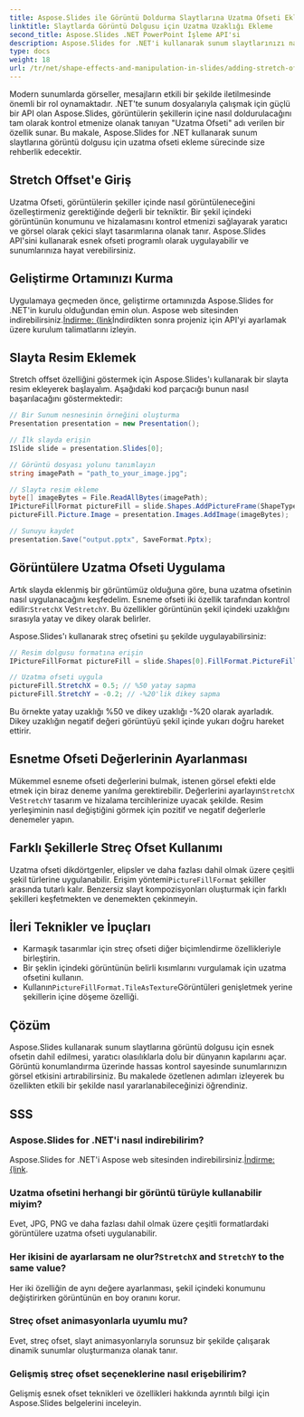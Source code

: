 ```yaml
---
title: Aspose.Slides ile Görüntü Doldurma Slaytlarına Uzatma Ofseti Ekleme
linktitle: Slaytlarda Görüntü Dolgusu için Uzatma Uzaklığı Ekleme
second_title: Aspose.Slides .NET PowerPoint İşleme API'si
description: Aspose.Slides for .NET'i kullanarak sunum slaytlarınızı nasıl geliştireceğinizi öğrenin. Bu adım adım kılavuz, görüntü dolgusu için uzatma ofseti eklemeyi, dinamik görseller oluşturmayı ve tasarımı optimize etmeyi kapsar.
type: docs
weight: 18
url: /tr/net/shape-effects-and-manipulation-in-slides/adding-stretch-offset-image-fill/
---
```


Modern sunumlarda görseller, mesajların etkili bir şekilde iletilmesinde önemli bir rol oynamaktadır. .NET'te sunum dosyalarıyla çalışmak için güçlü bir API olan Aspose.Slides, görüntülerin şekillerin içine nasıl doldurulacağını tam olarak kontrol etmenize olanak tanıyan "Uzatma Ofseti" adı verilen bir özellik sunar. Bu makale, Aspose.Slides for .NET kullanarak sunum slaytlarına görüntü dolgusu için uzatma ofseti ekleme sürecinde size rehberlik edecektir.

## Stretch Offset'e Giriş

Uzatma Ofseti, görüntülerin şekiller içinde nasıl görüntüleneceğini özelleştirmeniz gerektiğinde değerli bir tekniktir. Bir şekil içindeki görüntünün konumunu ve hizalamasını kontrol etmenizi sağlayarak yaratıcı ve görsel olarak çekici slayt tasarımlarına olanak tanır. Aspose.Slides API'sini kullanarak esnek ofseti programlı olarak uygulayabilir ve sunumlarınıza hayat verebilirsiniz.

## Geliştirme Ortamınızı Kurma

 Uygulamaya geçmeden önce, geliştirme ortamınızda Aspose.Slides for .NET'in kurulu olduğundan emin olun. Aspose web sitesinden indirebilirsiniz.[İndirme: {link](https://releases.aspose.com/slides/net/)İndirdikten sonra projeniz için API'yi ayarlamak üzere kurulum talimatlarını izleyin.

## Slayta Resim Eklemek

Stretch offset özelliğini göstermek için Aspose.Slides'ı kullanarak bir slayta resim ekleyerek başlayalım. Aşağıdaki kod parçacığı bunun nasıl başarılacağını göstermektedir:

```csharp
// Bir Sunum nesnesinin örneğini oluşturma
Presentation presentation = new Presentation();

// İlk slayda erişin
ISlide slide = presentation.Slides[0];

// Görüntü dosyası yolunu tanımlayın
string imagePath = "path_to_your_image.jpg";

// Slayta resim ekleme
byte[] imageBytes = File.ReadAllBytes(imagePath);
IPictureFillFormat pictureFill = slide.Shapes.AddPictureFrame(ShapeType.Rectangle, 100, 100, 400, 300).FillFormat.PictureFillFormat;
pictureFill.Picture.Image = presentation.Images.AddImage(imageBytes);

// Sunuyu kaydet
presentation.Save("output.pptx", SaveFormat.Pptx);
```

## Görüntülere Uzatma Ofseti Uygulama

 Artık slayda eklenmiş bir görüntümüz olduğuna göre, buna uzatma ofsetinin nasıl uygulanacağını keşfedelim. Esneme ofseti iki özellik tarafından kontrol edilir:`StretchX` Ve`StretchY`. Bu özellikler görüntünün şekil içindeki uzaklığını sırasıyla yatay ve dikey olarak belirler.

Aspose.Slides'ı kullanarak streç ofsetini şu şekilde uygulayabilirsiniz:

```csharp
// Resim dolgusu formatına erişin
IPictureFillFormat pictureFill = slide.Shapes[0].FillFormat.PictureFillFormat;

// Uzatma ofseti uygula
pictureFill.StretchX = 0.5; // %50 yatay sapma
pictureFill.StretchY = -0.2; // -%20'lik dikey sapma
```

Bu örnekte yatay uzaklığı %50 ve dikey uzaklığı -%20 olarak ayarladık. Dikey uzaklığın negatif değeri görüntüyü şekil içinde yukarı doğru hareket ettirir.

## Esnetme Ofseti Değerlerinin Ayarlanması

 Mükemmel esneme ofseti değerlerini bulmak, istenen görsel efekti elde etmek için biraz deneme yanılma gerektirebilir. Değerlerini ayarlayın`StretchX` Ve`StretchY` tasarım ve hizalama tercihlerinize uyacak şekilde. Resim yerleşiminin nasıl değiştiğini görmek için pozitif ve negatif değerlerle denemeler yapın.

## Farklı Şekillerle Streç Ofset Kullanımı

 Uzatma ofseti dikdörtgenler, elipsler ve daha fazlası dahil olmak üzere çeşitli şekil türlerine uygulanabilir. Erişim yöntemi`PictureFillFormat` şekiller arasında tutarlı kalır. Benzersiz slayt kompozisyonları oluşturmak için farklı şekilleri keşfetmekten ve denemekten çekinmeyin.

## İleri Teknikler ve İpuçları

- Karmaşık tasarımlar için streç ofseti diğer biçimlendirme özellikleriyle birleştirin.
- Bir şeklin içindeki görüntünün belirli kısımlarını vurgulamak için uzatma ofsetini kullanın.
-  Kullanın`PictureFillFormat.TileAsTexture`Görüntüleri genişletmek yerine şekillerin içine döşeme özelliği.

## Çözüm

Aspose.Slides kullanarak sunum slaytlarına görüntü dolgusu için esnek ofsetin dahil edilmesi, yaratıcı olasılıklarla dolu bir dünyanın kapılarını açar. Görüntü konumlandırma üzerinde hassas kontrol sayesinde sunumlarınızın görsel etkisini artırabilirsiniz. Bu makalede özetlenen adımları izleyerek bu özellikten etkili bir şekilde nasıl yararlanabileceğinizi öğrendiniz.

## SSS

### Aspose.Slides for .NET'i nasıl indirebilirim?

 Aspose.Slides for .NET'i Aspose web sitesinden indirebilirsiniz.[İndirme: {link](https://releases.aspose.com/slides/net/).

### Uzatma ofsetini herhangi bir görüntü türüyle kullanabilir miyim?

Evet, JPG, PNG ve daha fazlası dahil olmak üzere çeşitli formatlardaki görüntülere uzatma ofseti uygulanabilir.

###  Her ikisini de ayarlarsam ne olur?`StretchX` and `StretchY` to the same value?

Her iki özelliğin de aynı değere ayarlanması, şekil içindeki konumunu değiştirirken görüntünün en boy oranını korur.

### Streç ofset animasyonlarla uyumlu mu?

Evet, streç ofset, slayt animasyonlarıyla sorunsuz bir şekilde çalışarak dinamik sunumlar oluşturmanıza olanak tanır.

### Gelişmiş streç ofset seçeneklerine nasıl erişebilirim?

Gelişmiş esnek ofset teknikleri ve özellikleri hakkında ayrıntılı bilgi için Aspose.Slides belgelerini inceleyin.